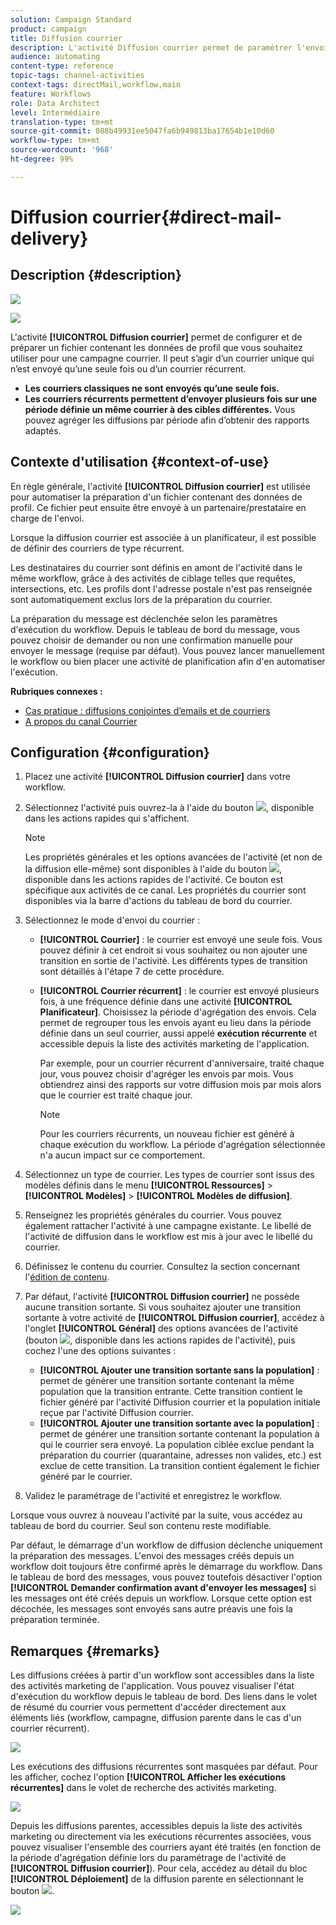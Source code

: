 ```yaml
---
solution: Campaign Standard
product: campaign
title: Diffusion courrier
description: L'activité Diffusion courrier permet de paramétrer l'envoi d'un courrier unique ou récurrent dans un workflow.
audience: automating
content-type: reference
topic-tags: channel-activities
context-tags: directMail,workflow,main
feature: Workflows
role: Data Architect
level: Intermédiaire
translation-type: tm+mt
source-git-commit: 088b49931ee5047fa6b949813ba17654b1e10d60
workflow-type: tm+mt
source-wordcount: '968'
ht-degree: 99%

---
```



# Diffusion courrier{#direct-mail-delivery}

## Description {#description}

![](assets/paper.png)

![](assets/recurrentpaper.png)

L&#39;activité **[!UICONTROL Diffusion courrier]** permet de configurer et de préparer un fichier contenant les données de profil que vous souhaitez utiliser pour une campagne courrier. Il peut s’agir d’un courrier unique qui n’est envoyé qu’une seule fois ou d’un courrier récurrent.

* **Les courriers classiques ne sont envoyés qu’une seule fois.**
* **Les courriers récurrents permettent d’envoyer plusieurs fois sur une période définie un même courrier à des cibles différentes.** Vous pouvez agréger les diffusions par période afin d’obtenir des rapports adaptés.

## Contexte d&#39;utilisation {#context-of-use}

En règle générale, l&#39;activité **[!UICONTROL Diffusion courrier]** est utilisée pour automatiser la préparation d&#39;un fichier contenant des données de profil. Ce fichier peut ensuite être envoyé à un partenaire/prestataire en charge de l&#39;envoi.

Lorsque la diffusion courrier est associée à un planificateur, il est possible de définir des courriers de type récurrent.

Les destinataires du courrier sont définis en amont de l&#39;activité dans le même workflow, grâce à des activités de ciblage telles que requêtes, intersections, etc. Les profils dont l&#39;adresse postale n&#39;est pas renseignée sont automatiquement exclus lors de la préparation du courrier.

La préparation du message est déclenchée selon les paramètres d&#39;exécution du workflow. Depuis le tableau de bord du message, vous pouvez choisir de demander ou non une confirmation manuelle pour envoyer le message (requise par défaut). Vous pouvez lancer manuellement le workflow ou bien placer une activité de planification afin d&#39;en automatiser l&#39;exécution.

**Rubriques connexes :**

* [Cas pratique : diffusions conjointes d’emails et de courriers](../../automating/using/coupling-email-direct-mail.md)
* [A propos du canal Courrier](../../channels/using/about-direct-mail.md)

## Configuration {#configuration}

1. Placez une activité **[!UICONTROL Diffusion courrier]** dans votre workflow.
1. Sélectionnez l&#39;activité puis ouvrez-la à l&#39;aide du bouton ![](assets/edit_darkgrey-24px.png), disponible dans les actions rapides qui s&#39;affichent.

   >[!NOTE]
   >
   >Les propriétés générales et les options avancées de l&#39;activité (et non de la diffusion elle-même) sont disponibles à l&#39;aide du bouton ![](assets/dlv_activity_params-24px.png), disponible dans les actions rapides de l&#39;activité. Ce bouton est spécifique aux activités de ce canal. Les propriétés du courrier sont disponibles via la barre d&#39;actions du tableau de bord du courrier.

1. Sélectionnez le mode d&#39;envoi du courrier :

   * **[!UICONTROL Courrier]** : le courrier est envoyé une seule fois. Vous pouvez définir à cet endroit si vous souhaitez ou non ajouter une transition en sortie de l&#39;activité. Les différents types de transition sont détaillés à l&#39;étape 7 de cette procédure.
   * **[!UICONTROL Courrier récurrent]** : le courrier est envoyé plusieurs fois, à une fréquence définie dans une activité **[!UICONTROL Planificateur]**. Choisissez la période d&#39;agrégation des envois. Cela permet de regrouper tous les envois ayant eu lieu dans la période définie dans un seul courrier, aussi appelé **exécution récurrente** et accessible depuis la liste des activités marketing de l&#39;application.

      Par exemple, pour un courrier récurrent d&#39;anniversaire, traité chaque jour, vous pouvez choisir d&#39;agréger les envois par mois. Vous obtiendrez ainsi des rapports sur votre diffusion mois par mois alors que le courrier est traité chaque jour.

      >[!NOTE]
      >
      >Pour les courriers récurrents, un nouveau fichier est généré à chaque exécution du workflow. La période d&#39;agrégation sélectionnée n&#39;a aucun impact sur ce comportement.

1. Sélectionnez un type de courrier. Les types de courrier sont issus des modèles définis dans le menu **[!UICONTROL Ressources]** > **[!UICONTROL Modèles]** > **[!UICONTROL Modèles de diffusion]**.
1. Renseignez les propriétés générales du courrier. Vous pouvez également rattacher l&#39;activité à une campagne existante. Le libellé de l&#39;activité de diffusion dans le workflow est mis à jour avec le libellé du courrier.
1. Définissez le contenu du courrier. Consultez la section concernant l&#39;[édition de contenu](../../designing/using/personalization.md).
1. Par défaut, l&#39;activité **[!UICONTROL Diffusion courrier]** ne possède aucune transition sortante. Si vous souhaitez ajouter une transition sortante à votre activité de **[!UICONTROL Diffusion courrier]**, accédez à l&#39;onglet **[!UICONTROL Général]** des options avancées de l&#39;activité (bouton ![](assets/dlv_activity_params-24px.png), disponible dans les actions rapides de l&#39;activité), puis cochez l&#39;une des options suivantes :

   * **[!UICONTROL Ajouter une transition sortante sans la population]** : permet de générer une transition sortante contenant la même population que la transition entrante. Cette transition contient le fichier généré par l&#39;activité Diffusion courrier et la population initiale reçue par l&#39;activité Diffusion courrier.
   * **[!UICONTROL Ajouter une transition sortante avec la population]** : permet de générer une transition sortante contenant la population à qui le courrier sera envoyé. La population ciblée exclue pendant la préparation du courrier (quarantaine, adresses non valides, etc.) est exclue de cette transition. La transition contient également le fichier généré par le courrier.

1. Validez le paramétrage de l&#39;activité et enregistrez le workflow.

Lorsque vous ouvrez à nouveau l&#39;activité par la suite, vous accédez au tableau de bord du courrier. Seul son contenu reste modifiable.

Par défaut, le démarrage d&#39;un workflow de diffusion déclenche uniquement la préparation des messages. L&#39;envoi des messages créés depuis un workflow doit toujours être confirmé après le démarrage du workflow. Dans le tableau de bord des messages, vous pouvez toutefois désactiver l&#39;option **[!UICONTROL Demander confirmation avant d&#39;envoyer les messages]** si les messages ont été créés depuis un workflow. Lorsque cette option est décochée, les messages sont envoyés sans autre préavis une fois la préparation terminée.

## Remarques        {#remarks}

Les diffusions créées à partir d&#39;un workflow sont accessibles dans la liste des activités marketing de l&#39;application. Vous pouvez visualiser l&#39;état d&#39;exécution du workflow depuis le tableau de bord. Des liens dans le volet de résumé du courrier vous permettent d&#39;accéder directement aux éléments liés (workflow, campagne, diffusion parente dans le cas d&#39;un courrier récurrent).

![](assets/wkf_display_parent_elements_direct_mail.png)

Les exécutions des diffusions récurrentes sont masquées par défaut. Pour les afficher, cochez l&#39;option **[!UICONTROL Afficher les exécutions récurrentes]** dans le volet de recherche des activités marketing.

![](assets/wkf_display_recurrent_executions_direct_mail.png)

Depuis les diffusions parentes, accessibles depuis la liste des activités marketing ou directement via les exécutions récurrentes associées, vous pouvez visualiser l&#39;ensemble des courriers ayant été traités (en fonction de la période d&#39;agrégation définie lors du paramétrage de l&#39;activité de **[!UICONTROL Diffusion courrier]**). Pour cela, accédez au détail du bloc **[!UICONTROL Déploiement]** de la diffusion parente en sélectionnant le bouton ![](assets/wkf_dlv_detail_button.png).

![](assets/wkf_display_recurrent_executions_3_direct_mail.png)
